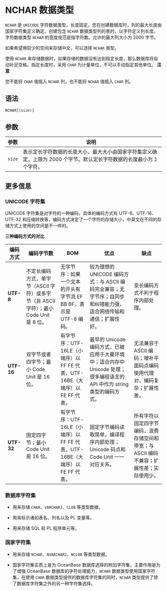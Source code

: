 NCHAR 数据类型 
===============================



`NCHAR` 是 `UNICODE` 字符数据类型，长度固定。您在创建数据库时，列的最大长度由国家字符集定义确定。创建包含 `NCHAR` 数据类型列的表时，以字符定义列长度。字符数据类型 `NCHAR` 的宽度规范是指字符数。允许的最大列大小为 2000 字节。

如果希望用较少的空间来存储中文，可以选择 `NCHAR` 类型。

使用 `NCHAR` 来存储数据时，如果存储的数据没有达到指定长度，那么数据库将自动补足空格。指定长度时，采用 `CHAR` 为计量单位，不可以手动指定其他单位。
**注意**



您不能将 `CHAR` 值插入 `NCHAR` 列，也不能将 `NCHAR` 值插入 `CHAR` 列。

语法 
--------------

```javascript
NCHAR[(size)]
```



参数 
--------------



|   参数   |                               说明                                |
|--------|-----------------------------------------------------------------|
| `size` | 表示定长字符数据的长度大小，最大大小由国家字符集定义确定，上限为 2000 个字节。默认定长字符数据的长度最小为 1 个字符。 |



更多信息 
----------------

### UNICODE 字符集 

UNICODE 字符集是对字符的一种编码，具体的编码方式有 UTF-8、UTF-16、UTF-32 和压缩转换等，编码方式决定了一个字符的存储大小，中英文在不同的存储方式上使用的空间是不一样的。

**三种编码方式的对比** 


|  **编码方式**  |                         **编码字节数**                         |                        **BOM**                        |                                    **优点**                                    |                      **缺点**                      |
|------------|-----------------------------------------------------------|-------------------------------------------------------|------------------------------------------------------------------------------|--------------------------------------------------|
| **UTF-8**  | 不定长编码方式，单字节（ASCII 字符）或多字节（非 ASCII 字符）；最小 Code Unit 是 8 位。 | 无字节序：如果一个文本的开头有字节流 EF BB BF，表示是 UTF-8 编码。             | 较为理想的 UNICODE 编码方式：与 ASCII 编码完全兼容；无字节序；自同步和纠错能力强，适合网络传输和通信；扩展性好。             | 变长编码方式不利于程序内部处理。                                 |
| **UTF-16** | 双字节或者四字节；最小 Code Unit 是 16 位。                             | 有字节序：UTF-16LE（小端序）以 FF FE 代表，UTF-16BE（大端序）以 FE FF 代表。 | 最早的 Unicode 编码方式，已被应用于大量环境中；适合内存中 Unicode 处理；很多编程语言的 API 中作为 string 类型的编码方式。 | 无法兼容于 ASCII 编码；增补平面码点编码使用代理对，编码复杂；扩展性差。          |
| **UTF-32** | 固定四字节；最小 Code Unit 是 16 位。                                | 有字节序：UTF-16LE（小端序）以 FF FE 代表，UTF-16BE（大端序）以 FE FF 代表。 | 固定字节编码读取简单，编译程序内部处理；Unicode 码点和 Code Unit 一一对应关系。                            | 所有字符以固定四字节编码，浪费存储空间和带宽；与 ASCII 编码不兼容；扩展性差；实际使用少。 |



### 数据库字符集 

* 用来存储 `CHAR`、`VARCHAR2`、`CLOB` 等类型数据。

  

* 用来标示诸如表名、列名以及 PL 变量等。

  

* 用来存储 SQL 和 PL 程序单元等。

  




### 国家字符集 

* 用来存储 `NCHAR`、`NVARCHAR2`、`NCLOB` 等类型数据。

  

* 国家字符集实质上是为 OceanBase 数据库选择的附加字符集，主要作用是为了增强 OceanBase 数据库的字符处理能力，`NCHAR` 数据类型使用国家字符集，在使用 `CHAR` 数据类型提供的数据库字符集的同时，`NCHAR` 类型提供了除了数据库字符集之外的另一种字符集选择。

  



